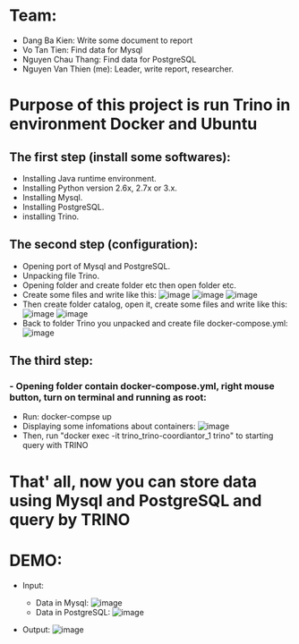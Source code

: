 # Team:
  * Dang Ba Kien: Write some document to report
  * Vo Tan Tien: Find data for Mysql
  * Nguyen Chau Thang: Find data for PostgreSQL
  * Nguyen Van Thien (me): Leader, write report, researcher.
# Purpose of this project is run Trino in environment Docker and Ubuntu
## The first step (install some softwares):
  * Installing Java runtime environment.
  * Installing Python version 2.6x, 2.7x or 3.x.
  * Installing Mysql.
  * Installing PostgreSQL.
  * installing Trino.
## The second step (configuration):
  * Opening port of Mysql and PostgreSQL.
  * Unpacking file Trino.
  * Opening folder and create folder etc then open folder etc.
  * Create some files and write like this: 
  ![image](https://user-images.githubusercontent.com/97506616/193008875-0e01fc6e-6bc3-4464-af76-48719a84d48a.png)
  ![image](https://user-images.githubusercontent.com/97506616/193009193-06307c35-c9b4-4681-824a-fccbc57f6bd4.png)
  ![image](https://user-images.githubusercontent.com/97506616/193009301-8cecfefb-42c5-42c7-a1da-3045b7b258d0.png)
  * Then create folder catalog, open it, create some files and write like this: 
  ![image](https://user-images.githubusercontent.com/97506616/193010024-a13b4e4e-2ebc-4342-9d1b-4763b3e62721.png)
  ![image](https://user-images.githubusercontent.com/97506616/193010052-ee73b35a-a4c9-43ce-8061-fe6bda70433d.png)
  * Back to folder Trino you unpacked and create file docker-compose.yml:
  ![image](https://user-images.githubusercontent.com/97506616/193010520-00084010-f73d-4c7e-95a4-babd727823ad.png)
## The third step:
### - Opening folder contain docker-compose.yml, right mouse button, turn on terminal and running as root:
  * Run: docker-compse up
  * Displaying some infomations about containers:
  ![image](https://user-images.githubusercontent.com/97506616/193013901-dcd8b222-5eb3-4837-80ef-d46cd0e9ba31.png)
  * Then, run "docker exec -it trino_trino-coordiantor_1 trino" to starting query with TRINO

# That' all, now you can store data using Mysql and PostgreSQL and query by TRINO

# DEMO: 
 * Input: 
   + Data in Mysql: 
   ![image](https://user-images.githubusercontent.com/97506616/193016344-610427c1-e579-454a-8353-03aa31e0cea0.png)
   + Data in PostgreSQL:
   ![image](https://user-images.githubusercontent.com/97506616/193016389-b96daede-91f9-4ba2-9d3d-98dbea646a9a.png)

 * Output:
 ![image](https://user-images.githubusercontent.com/97506616/193016460-5a0de9c4-9213-4d45-ac7c-e1d8dc4ce7da.png)

